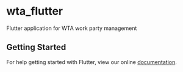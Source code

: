 # wta_flutter

Flutter application for WTA work party management

## Getting Started

For help getting started with Flutter, view our online
[documentation](https://flutter.io/).
